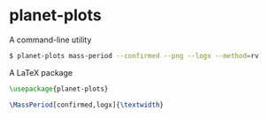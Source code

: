# planet-plots

A command-line utility

```bash
$ planet-plots mass-period --confirmed --png --logx --method=rv
```

A LaTeX package

```tex
\usepackage{planet-plots}

\MassPeriod[confirmed,logx]{\textwidth}

```
